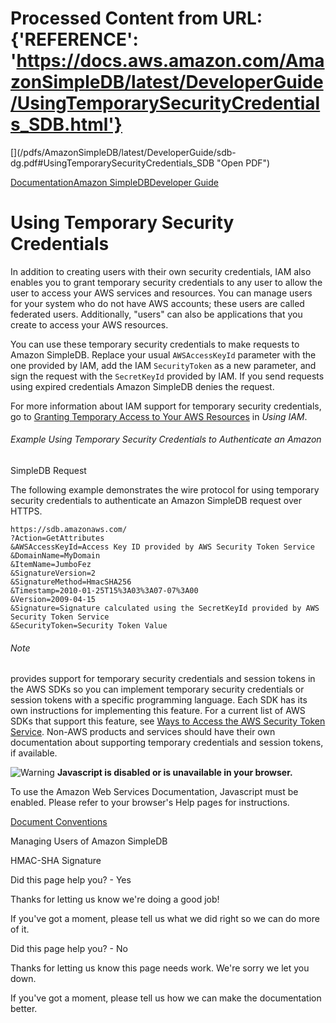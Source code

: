 # Processed Content from URL: {'REFERENCE': 'https://docs.aws.amazon.com/AmazonSimpleDB/latest/DeveloperGuide/UsingTemporarySecurityCredentials_SDB.html'}

[](/pdfs/AmazonSimpleDB/latest/DeveloperGuide/sdb-
dg.pdf#UsingTemporarySecurityCredentials_SDB "Open PDF")

[Documentation](/index.html)[Amazon SimpleDB](/simpledb/index.html)[Developer
Guide](Welcome.html)

# Using Temporary Security Credentials

In addition to creating users with their own security credentials, IAM also
enables you to grant temporary security credentials to any user to allow the
user to access your AWS services and resources. You can manage users for your
system who do not have AWS accounts; these users are called federated users.
Additionally, "users" can also be applications that you create to access your
AWS resources.

You can use these temporary security credentials to make requests to Amazon
SimpleDB. Replace your usual `AWSAccessKeyId` parameter with the one provided
by IAM, add the IAM `SecurityToken` as a new parameter, and sign the request
with the `SecretKeyId` provided by IAM. If you send requests using expired
credentials Amazon SimpleDB denies the request.

For more information about IAM support for temporary security credentials, go
to [Granting Temporary Access to Your AWS
Resources](http://docs.aws.amazon.com/IAM/latest/UserGuide/TokenBasedAuth.html)
in _Using IAM_.

###### Example Using Temporary Security Credentials to Authenticate an Amazon
SimpleDB Request

The following example demonstrates the wire protocol for using temporary
security credentials to authenticate an Amazon SimpleDB request over HTTPS.

    
    
    https://sdb.amazonaws.com/
    ?Action=GetAttributes
    &AWSAccessKeyId=Access Key ID provided by AWS Security Token Service 
    &DomainName=MyDomain
    &ItemName=JumboFez
    &SignatureVersion=2
    &SignatureMethod=HmacSHA256
    &Timestamp=2010-01-25T15%3A03%3A07-07%3A00
    &Version=2009-04-15
    &Signature=Signature calculated using the SecretKeyId provided by AWS Security Token Service
    &SecurityToken=Security Token Value		

###### Note

provides support for temporary security credentials and session tokens in the
AWS SDKs so you can implement temporary security credentials or session tokens
with a specific programming language. Each SDK has its own instructions for
implementing this feature. For a current list of AWS SDKs that support this
feature, see [Ways to Access the AWS Security Token
Service](http://docs.aws.amazon.com/IAM/latest/UserGuide/AccessingSTS.html).
Non-AWS products and services should have their own documentation about
supporting temporary credentials and session tokens, if available.

![Warning](https://d1ge0kk1l5kms0.cloudfront.net/images/G/01/webservices/console/warning.png)
**Javascript is disabled or is unavailable in your browser.**

To use the Amazon Web Services Documentation, Javascript must be enabled.
Please refer to your browser's Help pages for instructions.

[Document Conventions](/general/latest/gr/docconventions.html)

Managing Users of Amazon SimpleDB

HMAC-SHA Signature

Did this page help you? - Yes

Thanks for letting us know we're doing a good job!

If you've got a moment, please tell us what we did right so we can do more of
it.

Did this page help you? - No

Thanks for letting us know this page needs work. We're sorry we let you down.

If you've got a moment, please tell us how we can make the documentation
better.

